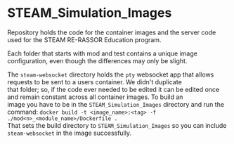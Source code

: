 # STEAM_Simulation_Images
Repository holds the code for the container images and the server code used for the STEAM RE-RASSOR Education program. 


Each folder that starts with mod and test contains a unique image configuration, even though the differences may only be slight. <br>

The `steam-websocket` directory holds the `pty` websocket app that allows requests to be sent to a users container. We didn't duplicate <br> 
that folder; so, if the code ever needed to be edited it can be edited once and remain constant across all container images. To build an <br>
image you have to be in the `STEAM_Simulation_Images` directory and run the command: `docker build -t <image_name>:<tag> -f ./mod<n>_<module_name>/Dockerfile .` <br>
That sets the build directory to `STEAM_Simulation_Images` so you can include `steam-websocket` in the image successfully. 